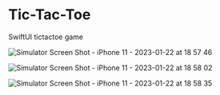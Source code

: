 # Tic-Tac-Toe
SwiftUI tictactoe game


![Simulator Screen Shot - iPhone 11 - 2023-01-22 at 18 57 46](https://user-images.githubusercontent.com/32436768/213932777-4f259deb-61c2-4e59-b1e3-f5e798482716.png)

![Simulator Screen Shot - iPhone 11 - 2023-01-22 at 18 58 02](https://user-images.githubusercontent.com/32436768/213932780-27acf134-84f1-42b6-b636-b682ceb409ec.png)

![Simulator Screen Shot - iPhone 11 - 2023-01-22 at 18 58 35](https://user-images.githubusercontent.com/32436768/213932781-77c30706-af60-4225-98e9-dd304837b8e1.png)
